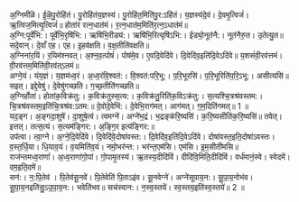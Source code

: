 

  
अ॒ग्निमी॑ळॆ। ई॒ळॆ॒पु॒रोहि॑तं। पु॒रोहि॑तंय॒ज्ञस्य॑। पु॒रोहि॑त॒मिति॑पु॒र:ऽहि॑तं। य॒ज्ञस्य॑दे॒वं। दे॒वमृ॒त्विजं॑। ऋ॒त्विज॒मित्यृ॒त्विजं॑॥ होता॑रं रत्न॒धात॑मं। र॒त्न॒धात॑म॒मिति॑र॒त्न॒ऽधात॑मं॥  
अ॒ग्नि:पूर्वे॑भि:। पूर्वे॑भि॒रृषि॑भि:। ऋषि॑भि॒रीड्य॑:। ऋषि॑भि॒रित्यृषि॑ऽभि:। ईड्यो॒नूत॑नै:। नूत॑नैरु॒त। उ॒तेत्यु॒त॥ सदे॒वान्। दे॒वाँ एह। एह। इ॒हव॑क्षति। व॒क्ष॒तीति॑वक्षति॥  
अ॒ग्निना॑र॒यिं। र॒यिम॑श्नवत्। अ॒श्न॒व॒त्पोषं॑। पोष॑मे॒व। ए॒वदि॒वेदि॑वे। दि॒वेदि॑व॒इति॑दि॒वेऽदि॑वे॥ य॒शसं॑वी॒रव॑त्तमं। वी॒रव॑त्तम॒मिति॑वी॒रव॑त्ऽतमं॥  
अग्ने॒यं। यंय॒ज्ञं। य॒ज्ञम॑ध्व॒रं। अ॒ध्व॒रंवि॒श्वत॑:। वि॒श्वत॑:परि॒भू:। प॒रि॒भूरसि॑। प॒रि॒भूरिति॑प॒रि॒ऽभू:। असीत्यसि॑॥ सइत्। इद्दे॒वेषु॑। दे॒वेषु॑गच्छति। ग॒च्छ॒तीति॑गच्छति॥  
अ॒ग्निर्होता॑। होता॑क॒विक्र॑तु:। क॒विक्र॑तुस्स॒त्य:। क॒विक्र॑तु॒रिति॑क॒विऽक्र॑तु:। स॒त्यश्चि॒त्रश्र॑वस्तम:। चि॒त्रश्र॑वस्तम॒इति॑चि॒त्रश्र॑व:ऽतम:॥ दे॒वोदे॒वेभि॑:। दे॒वेभि॒राग॑मत्। आग॑मत्। ग॒म॒दिति॑गमत्॥ 1 ॥  
यद॒ङ्ग। अ॒ङ्गदा॒शुषे॑। दा॒शुषे॒त्वं। त्वमग्ने॑। अग्ने॑भ॒द्रं। भ॒द्रङ्क॑रि॒ष्यसि॑। क॒रि॒ष्यसीति॑क॒रि॒ष्यसि॑॥ तवेत्। इत्तत्। तत्स॒त्यं। स॒त्यम॑ङ्गिर:। अ॒ङ्गि॒र इत्य॑ङ्गिर:॥  
उप॑त्वा। त्वा॒ग्ने। अ॒ग्ने॒दि॒वेदि॑वे। दि॒वेदि॑वे॒दोषा॑वस्त:। दि॒वेदि॑व॒इति॑दि॒वेऽदि॑वे। दोषा॑वस्त॒इति॒दोषा॑ऽवस्तः। व॒स्त॒र्धि॒या। धि॒याव॒यं। व॒यमिति॑व॒यं। नमो॒भर॑न्त:। भर॑न्त॒एम॑सि। एम॑सि। इ॒म॒सीती॑मसि॥  
राज॑न्तमध्व॒राणां॑। अ॒ध्व॒राणा॑गो॒पां। गो॒पामृ॒तस्य॑। ऋ॒तस्य॒दीदि॑विं। दीदि॑वि॒मिति॒दीदि॑विं। वर्ध॑मानं॒स्वे। स्वेदमे॑। दम॒इति॒दमे॑॥  
सन॑:। न॒:पि॒तेव॑ । पि॒तेव॑सू॒नवे॑। पि॒तेवेति॑ पि॒ताऽइ॑व। सू॒नवेग्ने॑। अग्ने॑सूपाय॒न:। सू॒पा॒य॒नोभ॑व। सू॒पा॒य॒नइति॑सु॒ऽउ॒पा॒य॒न:। भवेति॑भव॥ सच॑स्वान:। न॒स्व॒स्तये॑। स्व॒स्तय॒इति॑स्व॒स्तये॑॥ 2 ॥  
